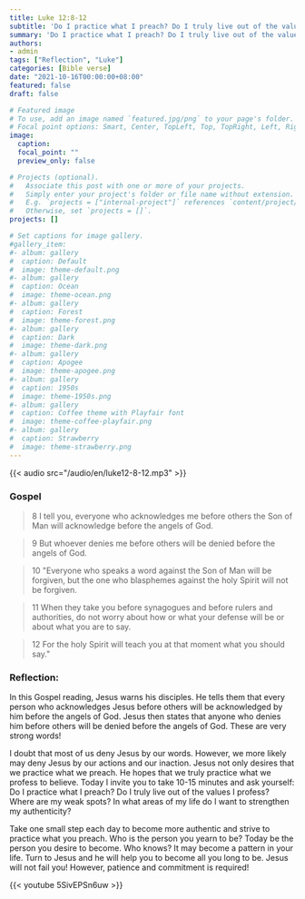 ```yaml
---
title: Luke 12:8-12
subtitle: 'Do I practice what I preach? Do I truly live out of the values I profess? Where are my weak spots? In what areas of my life do I want to strengthen my authenticity?'
summary: 'Do I practice what I preach? Do I truly live out of the values I profess? Where are my weak spots? In what areas of my life do I want to strengthen my authenticity?'
authors:
- admin
tags: ["Reflection", "Luke"]
categories: [Bible verse]
date: "2021-10-16T00:00:00+08:00"
featured: false
draft: false

# Featured image
# To use, add an image named `featured.jpg/png` to your page's folder.
# Focal point options: Smart, Center, TopLeft, Top, TopRight, Left, Right, BottomLeft, Bottom, BottomRight
image:
  caption:
  focal_point: ""
  preview_only: false

# Projects (optional).
#   Associate this post with one or more of your projects.
#   Simply enter your project's folder or file name without extension.
#   E.g. `projects = ["internal-project"]` references `content/project/deep-learning/index.md`.
#   Otherwise, set `projects = []`.
projects: []

# Set captions for image gallery.
#gallery_item:
#- album: gallery
#  caption: Default
#  image: theme-default.png
#- album: gallery
#  caption: Ocean
#  image: theme-ocean.png
#- album: gallery
#  caption: Forest
#  image: theme-forest.png
#- album: gallery
#  caption: Dark
#  image: theme-dark.png
#- album: gallery
#  caption: Apogee
#  image: theme-apogee.png
#- album: gallery
#  caption: 1950s
#  image: theme-1950s.png
#- album: gallery
#  caption: Coffee theme with Playfair font
#  image: theme-coffee-playfair.png
#- album: gallery
#  caption: Strawberry
#  image: theme-strawberry.png
---
```


{{< audio src="/audio/en/luke12-8-12.mp3" >}}

### Gospel
> 8 I tell you, everyone who acknowledges me before others the Son of Man will acknowledge before the angels of God.

> 9 But whoever denies me before others will be denied before the angels of God.

> 10 "Everyone who speaks a word against the Son of Man will be forgiven, but the one who blasphemes against the holy Spirit will not be forgiven.

> 11 When they take you before synagogues and before rulers and authorities, do not worry about how or what your defense will be or about what you are to say.

> 12 For the holy Spirit will teach you at that moment what you should say."

### Reflection:
In this Gospel reading, Jesus warns his disciples.  He tells them that every person who acknowledges Jesus before others will be acknowledged by him before the angels of God.  Jesus then states that anyone who denies him before others will be denied before the angels of God.  These are very strong words!

I doubt that most of us deny Jesus by our words.  However, we more likely may deny Jesus by our actions and our inaction.  Jesus not only desires that we practice what we preach.  He hopes that we truly practice what we profess to believe.   Today I invite you to take 10-15 minutes and ask yourself: Do I practice what I preach?  Do I truly live out of the values I profess?  Where are my weak spots?  In what areas of my life do I want to strengthen my authenticity?

Take one small step each day to become more authentic and strive to practice what you preach.  Who is the person you yearn to be?  Today be the person you desire to become.  Who knows?  It may become a pattern in your life.  Turn to Jesus and he will help you to become all you long to be.  Jesus will not fail you!  However, patience and commitment is required!

{{< youtube 5SivEPSn6uw >}}

